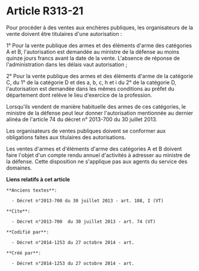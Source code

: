 # Article R313-21

Pour procéder à des ventes aux enchères publiques, les organisateurs de la vente doivent être titulaires d'une autorisation :

1° Pour la vente publique des armes et des éléments d'arme des catégories A et B, l'autorisation est demandée au ministre de
la défense au moins quinze jours francs avant la date de la vente. L'absence de réponse de l'administration dans les délais
vaut autorisation ;

2° Pour la vente publique des armes et des éléments d'arme de la catégorie C, du 1° de la catégorie D et des a, b, c, h et i
du 2° de la catégorie D, l'autorisation est demandée dans les mêmes conditions au préfet du département dont relève le lieu
d'exercice de la profession.

Lorsqu'ils vendent de manière habituelle des armes de ces catégories, le ministre de la défense peut leur donner
l'autorisation mentionnée au dernier alinéa de l'article 74 du décret n° 2013-700 du 30 juillet 2013.

Les organisateurs de ventes publiques doivent se conformer aux obligations faites aux titulaires des autorisations.

Les ventes d'armes et d'éléments d'arme des catégories A et B doivent faire l'objet d'un compte rendu annuel d'activités à
adresser au ministre de la défense. Cette disposition ne s'applique pas aux agents du service des domaines.

**Liens relatifs à cet article**

	**Anciens textes**:

	  - Décret n°2013-700 du 30 juillet 2013 - art. 108, I (VT)

	**Cite**:

	  - Décret n°2013-700  du 30 juillet 2013 - art. 74 (VT)

	**Codifié par**:

	  - Décret n°2014-1253 du 27 octobre 2014 - art.

	**Créé par**:

	  - Décret n°2014-1253 du 27 octobre 2014 - art.
